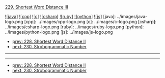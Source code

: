[229. Shortest Word Distance III](https://leetcode.com/problems/shortest-word-distance-iii/)

[![java]](../java/229-shortest-word-distance-iii.md)
[![cpp]](../cpp/229-shortest-word-distance-iii.md)
[![c]](../c/229-shortest-word-distance-iii.md)
[![csharp]](../csharp/229-shortest-word-distance-iii.md)
[![ruby]](../ruby/229-shortest-word-distance-iii.md)
[![python]](../python/229-shortest-word-distance-iii.md)
[![js]](../js/229-shortest-word-distance-iii.md)
[java]: ../images/java-logo.png
[cpp]: ../images/cpp-logo.png
[c]: ../images/c-logo.png
[csharp]: ../images/csharp-logo.png
[ruby]: ../images/ruby-logo.png
[python]: ../images/python-logo.png
[js]: ../images/js-logo.png

- [prev: 228. Shortest Word Distance II](228-shortest-word-distance-ii.md)
- [next: 230. Strobogrammatic Number](230-strobogrammatic-number.md)

---


---

- [prev: 228. Shortest Word Distance II](228-shortest-word-distance-ii.md)
- [next: 230. Strobogrammatic Number](230-strobogrammatic-number.md)
